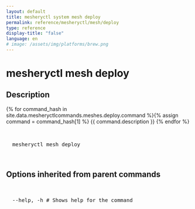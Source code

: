 ```yaml
---
layout: default
title: mesheryctl system mesh deploy
permalink: reference/mesheryctl/mesh/deploy
type: reference
display-title: "false"
language: en
# image: /assets/img/platforms/brew.png
---
```


<!-- Copy this template to create individual doc pages for each mesheryctl commands -->

<!-- Name of the command -->
# mesheryctl mesh deploy

<!-- Description of the command. Preferably a paragraph -->
## Description

{% for command_hash in site.data.mesheryctlcommands.meshes.deploy.command %}{% assign command = command_hash[1] %}
{{ command.description }}
{% endfor %}

<!-- Basic usage of the command -->
<pre class="codeblock-pre">
  <div class="codeblock">
  mesheryctl mesh deploy
  </div>
</pre>

## Options inherited from parent commands
<pre class="codeblock-pre">
  <div class="codeblock">
  --help, -h # Shows help for the command
  </div>
</pre>
